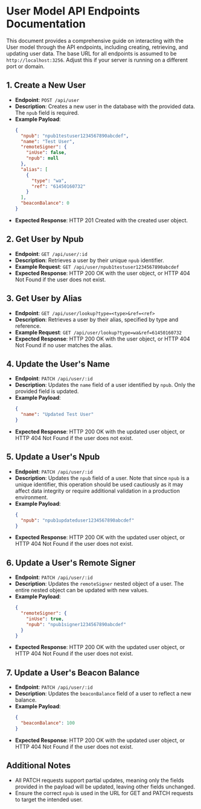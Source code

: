 # User Model API Endpoints Documentation

This document provides a comprehensive guide on interacting with the User model through the API endpoints, including creating, retrieving, and updating user data. The base URL for all endpoints is assumed to be `http://localhost:3256`. Adjust this if your server is running on a different port or domain.

## 1. Create a New User

- **Endpoint**: `POST /api/user`
- **Description**: Creates a new user in the database with the provided data. The `npub` field is required.
- **Example Payload**:
  ```json
  {
    "npub": "npub1testuser1234567890abcdef",
    "name": "Test User",
    "remoteSigner": {
      "inUse": false,
      "npub": null
    },
    "alias": [
      {
        "type": "wa",
        "ref": "61450160732"
      }
    ],
    "beaconBalance": 0
  }
  ```
- **Expected Response**: HTTP 201 Created with the created user object.

## 2. Get User by Npub

- **Endpoint**: `GET /api/user/:id`
- **Description**: Retrieves a user by their unique `npub` identifier.
- **Example Request**: `GET /api/user/npub1testuser1234567890abcdef`
- **Expected Response**: HTTP 200 OK with the user object, or HTTP 404 Not Found if the user does not exist.

## 3. Get User by Alias

- **Endpoint**: `GET /api/user/lookup?type=<type>&ref=<ref>`
- **Description**: Retrieves a user by their alias, specified by type and reference.
- **Example Request**: `GET /api/user/lookup?type=wa&ref=61450160732`
- **Expected Response**: HTTP 200 OK with the user object, or HTTP 404 Not Found if no user matches the alias.

## 4. Update the User's Name

- **Endpoint**: `PATCH /api/user/:id`
- **Description**: Updates the `name` field of a user identified by `npub`. Only the provided field is updated.
- **Example Payload**:
  ```json
  {
    "name": "Updated Test User"
  }
  ```
- **Expected Response**: HTTP 200 OK with the updated user object, or HTTP 404 Not Found if the user does not exist.

## 5. Update a User's Npub

- **Endpoint**: `PATCH /api/user/:id`
- **Description**: Updates the `npub` field of a user. Note that since `npub` is a unique identifier, this operation should be used cautiously as it may affect data integrity or require additional validation in a production environment.
- **Example Payload**:
  ```json
  {
    "npub": "npub1updateduser1234567890abcdef"
  }
  ```
- **Expected Response**: HTTP 200 OK with the updated user object, or HTTP 404 Not Found if the user does not exist.

## 6. Update a User's Remote Signer

- **Endpoint**: `PATCH /api/user/:id`
- **Description**: Updates the `remoteSigner` nested object of a user. The entire nested object can be updated with new values.
- **Example Payload**:
  ```json
  {
    "remoteSigner": {
      "inUse": true,
      "npub": "npub1signer1234567890abcdef"
    }
  }
  ```
- **Expected Response**: HTTP 200 OK with the updated user object, or HTTP 404 Not Found if the user does not exist.

## 7. Update a User's Beacon Balance

- **Endpoint**: `PATCH /api/user/:id`
- **Description**: Updates the `beaconBalance` field of a user to reflect a new balance.
- **Example Payload**:
  ```json
  {
    "beaconBalance": 100
  }
  ```
- **Expected Response**: HTTP 200 OK with the updated user object, or HTTP 404 Not Found if the user does not exist.

## Additional Notes

- All PATCH requests support partial updates, meaning only the fields provided in the payload will be updated, leaving other fields unchanged.
- Ensure the correct `npub` is used in the URL for GET and PATCH requests to target the intended user.
